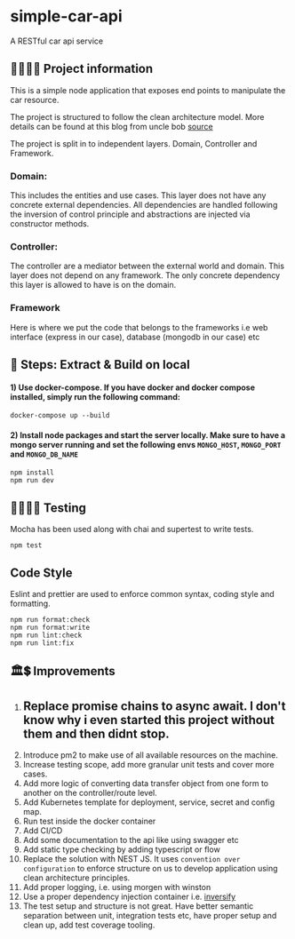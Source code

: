 # simple-car-api

A RESTful car api service

## 👷‍♀️👷‍♂️ Project information

This is a simple node application that exposes end points to manipulate the car resource.

The project is structured to follow the clean architecture model. More details can be found at this blog from uncle bob [source](https://blog.cleancoder.com/uncle-bob/2012/08/13/the-clean-architecture.html)

The project is split in to independent layers. Domain, Controller and Framework.

### Domain:

This includes the entities and use cases. This layer does not have any concrete external dependencies. All dependencies are handled following the inversion of control principle and abstractions are injected via constructor methods.

### Controller:

The controller are a mediator between the external world and domain. This layer does not depend on any framework. The only concrete dependency this layer is allowed to have is on the domain.

### Framework

Here is where we put the code that belongs to the frameworks i.e web interface (express in our case), database (mongodb in our case) etc

## 🔨 Steps: Extract & Build on local

#### 1) Use docker-compose. If you have docker and docker compose installed, simply run the following command:

```
docker-compose up --build
```

#### 2) Install node packages and start the server locally. Make sure to have a mongo server running and set the following envs `MONGO_HOST`, `MONGO_PORT` and `MONGO_DB_NAME`

```
npm install
npm run dev
```

## 🕵️‍♂️🕵️‍♀️ Testing

Mocha has been used along with chai and supertest to write tests.

```
npm test
```

## Code Style

Eslint and prettier are used to enforce common syntax, coding style and formatting.

```
npm run format:check
npm run format:write
npm run lint:check
npm run lint:fix
```

## 🏛💲 Improvements

1. ## Replace promise chains to async await. I don't know why i even started this project without them and then didnt stop.
2. Introduce pm2 to make use of all available resources on the machine.
3. Increase testing scope, add more granular unit tests and cover more cases.
4. Add more logic of converting data transfer object from one form to another on the controller/route level.
5. Add Kubernetes template for deployment, service, secret and config map.
6. Run test inside the docker container
7. Add CI/CD
8. Add some documentation to the api like using swagger etc
9. Add static type checking by adding typescript or flow
10. Replace the solution with NEST JS. It uses `convention over configuration` to enforce structure on us to develop application using clean architecture principles.
11. Add proper logging, i.e. using morgen with winston
12. Use a proper dependency injection container i.e. [inversify](https://inversify.io/)
13. The test setup and structure is not great. Have better semantic separation between unit, integration tests etc, have proper setup and clean up, add test coverage tooling.

